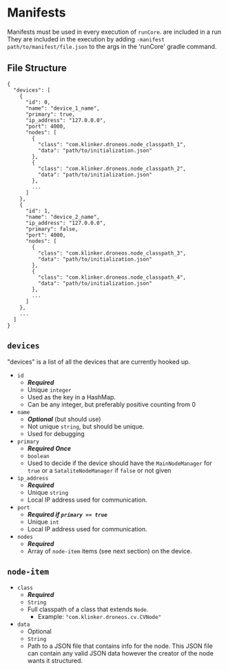 # Manifests
Manifests must be used in every execution of `runCore`.  are included in a 
run They are included in the execution by adding `-manifest 
path/to/manifest/file.json` to the args in the 'runCore' gradle command.

## File Structure
```
{
  "devices": [
    {
      "id": 0,
      "name": "device_1_name",
      "primary": true,
      "ip_address": "127.0.0.0",
      "port": 4000,
      "nodes": [
        {
          "class": "com.klinker.droneos.node_classpath_1",
          "data": "path/to/initialization.json"
        },
        {
          "class": "com.klinker.droneos.node_classpath_2",
          "data": "path/to/initialization.json"
        },
        ...
      ]
    },
    {
      "id": 1,
      "name": "device_2_name",
      "ip_address": "127.0.0.0",
      "primary": false,
      "port": 4000,
      "nodes": [
        {
          "class": "com.klinker.droneos.node_classpath_3",
          "data": "path/to/initialization.json"
        },
        {
          "class": "com.klinker.droneos.node_classpath_4",
          "data": "path/to/initialization.json"
        }, 
        ...
      ]
    },
    ...
  ]
}
```

## `devices`
"devices" is a list of all the devices that are currently hooked up.

- `id` 
    - ___Required___
    - Unique `integer` 
    - Used as the key in a HashMap.
    - Can be any integer, but preferably positive counting from 0
- `name`
    - ___Optional___ (but should use)
    - Not unique `string`, but should be unique.
    - Used for debugging
- `primary`
    - ___Required Once___
    - `boolean`
    - Used to decide if the device should have the `MainNodeManager` for `true` 
    or a `SataliteNodeManager` if `false` or not given
- `ip_address`
    - ___Required___
    - Unique `string`
    - Local IP address used for communication.
- `port`
    - ___Required if `primary == true`___
    - Unique `int`
    - Local IP address used for communication.
- `nodes`
    - ___Required___
    - Array of `node-item` items (see next section) on the device.

## `node-item`
- `class`
    - ___Required___
    - `String`
    - Full classpath of a class that extends `Node`.
        - Example: `"com.klinker.droneos.cv.CVNode"`
- `data`
    - Optional
    - `String`
    - Path to a JSON file that contains info for the node. This JSON file can
     contain any valid JSON data however the creator of the node wants it 
     structured.
    